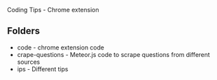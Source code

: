 Coding Tips - Chrome extension

Folders
-------------

- code - chrome extension code
- crape-questions - Meteor.js code to scrape questions from different sources
- ips - Different tips
